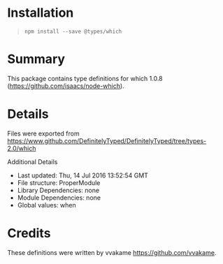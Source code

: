 # Installation
> `npm install --save @types/which`

# Summary
This package contains type definitions for which 1.0.8 (https://github.com/isaacs/node-which).

# Details
Files were exported from https://www.github.com/DefinitelyTyped/DefinitelyTyped/tree/types-2.0/which

Additional Details
 * Last updated: Thu, 14 Jul 2016 13:52:54 GMT
 * File structure: ProperModule
 * Library Dependencies: none
 * Module Dependencies: none
 * Global values: when

# Credits
These definitions were written by vvakame <https://github.com/vvakame>.

